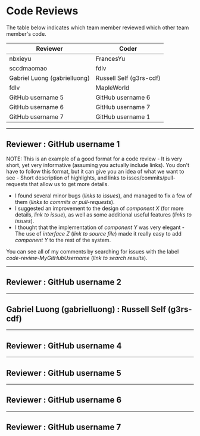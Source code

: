 # Code Reviews

The table below indicates which team member reviewed which other team member's code.

| Reviewer | Coder |
| -------- | ----- |
| nbxieyu |  FrancesYu |
| sccdmaomao |  fdlv |
| Gabriel Luong (gabrielluong) |  Russell Self (g3rs-cdf) |
| fdlv |  MapleWorld |
| GitHub username 5 |  GitHub username 6 |
| GitHub username 6 |  GitHub username 7 |
| GitHub username 7 |  GitHub username 1 |


-----

## Reviewer : GitHub username 1

NOTE: This is an example of a good format for a code review - It is very short, yet very informative (assuming you actually include links). You don't have to follow this format, but it can give you an idea of what we want to see - Short description of highlights, and links to isses/commits/pull-requests that allow us to get more details.

 * I found several minor bugs (_links to issues_), and managed to fix a few of them (_links to commits or pull-requests_).
 * I suggested an improvement to the design of _component X_ (for more details, _link to issue_), as well as some additional useful features (_links to issues_).
 * I thought that the implementation of _component Y_ was very elegant - 
The use of _interface Z_ (_link to source file_) made it really easy to add _component Y_ to the rest of the system.

You can see all of my comments by searching for issues with the label _code-review-MyGitHubUsername_ (_link to search results_).


-----

## Reviewer : GitHub username 2

-----

## Gabriel Luong (gabrielluong) : Russell Self (g3rs-cdf)

-----

## Reviewer : GitHub username 4

-----

## Reviewer : GitHub username 5

-----

## Reviewer : GitHub username 6

-----

## Reviewer : GitHub username 7
